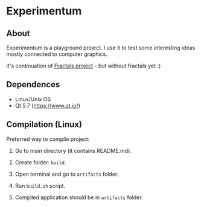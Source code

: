 # Experimentum

## About

Experimentum is a playground project. I use it to test some interesting ideas mostly connected to computer graphics.

It's continuation of [Fractals project](https://github.com/jaccek/fractals) - but without fractals yet :)

## Dependences

* Linux/Unix OS
* Qt 5.7 (https://www.qt.io/)

## Compilation (Linux)

Preferred way to compile project:

1. Go to main directory (it contains README.md).

1. Create folder: `build`.

1. Open terminal and go to `artifacts` folder.

1. Run `build.sh` script.

1. Compiled application should be in `artifacts` folder.
